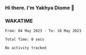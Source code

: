 ### Hi there. I'm Yakhya Diome 👋

### WAKATIME
<!--START_SECTION:waka-->

```text
From: 04 May 2023 - To: 10 May 2023

Total Time: 0 secs

No activity tracked
```

<!--END_SECTION:waka-->

